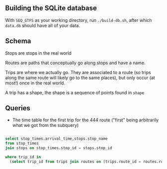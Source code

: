 ## Building the SQLite database

With `SEQ_GTFS` as your working directory, run `./build-db.sh`, after which `data.db` should have all of your data.

## Schema

Stops are stops in the real world

Routes are paths that conceptually go along stops and have a name.

Trips are where we actually go. They are associated to a route (so trips along the same route will likely go to the same places), but only occur (at most!) once in the real world.

A trip has a shape, the shape is a sequence of points found in `shape`

## Queries

- The time table for the first trip for the 444 route ("first" being arbitrarily what we got from the subquery)

``` sql

select stop_times.arrival_time,stops.stop_name
from stop_times 
join stops on stop_times.stop_id = stops.stop_id

where trip_id in 
  (select trip_id from trips join routes on (trips.route_id = routes.route_id and routes.route_short_name = '444') limit 1) 
```

